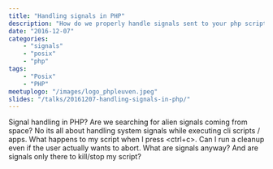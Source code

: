```yaml
---
title: "Handling signals in PHP"
description: "How do we properly handle signals sent to your php script/app"
date: "2016-12-07"
categories:
    - "signals"
    - "posix"
    - "php"
tags:
    - "Posix"
    - "PHP"
meetuplogo: "/images/logo_phpleuven.jpeg"
slides: "/talks/20161207-handling-signals-in-php/"
---
```


Signal handling in PHP? Are we searching for alien signals coming from space?
No its all about handling system signals while executing cli scripts / apps.
What happens to my script when I press <ctrl+c>. Can I run a cleanup even if
the user actually wants to abort. What are signals anyway? And are signals only
there to kill/stop my script?
